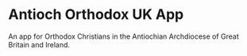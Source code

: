 # Antioch Orthodox UK App

An app for Orthodox Christians in the Antiochian Archdiocese of Great Britain and Ireland.
